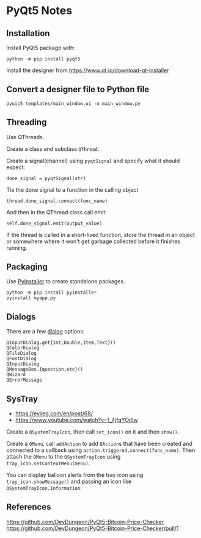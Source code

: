 PyQt5 Notes
===========


Installation
------------

Install PyQt5 package with:

    python -m pip install pyqt5
    
Install the designer from https://www.qt.io/download-qt-installer


Convert a designer file to Python file
--------------------------------------

    pyuic5 templates/main_window.ui -o main_window.py


Threading
---------

Use QThreads.

Create a class and subclass `QThread`.

Create a signal(channel) using `pyqtSignal` and specify what it should expect:

    done_signal = pyqtSignal(str)

Tie the done signal to a function in the calling object

    thread.done_signal.connect(func_name)

And then in the QThread class call emit:

    self.done_signal.emit(output_value)

If the thread is called in a short-lived function, store the thread in
an object or somewhere where it won't get garbage collected before
it finishes running.

Packaging
---------

Use [PyInstaller](https://www.pyinstaller.org/) to create standalone packages.

    python -m pip install pyinstaller
    pyinstall myapp.py
  
Dialogs
-------

There are a few [dialog](https://doc.qt.io/qt-5/qdialog.html) options:

    QInputDialog.get{Int,Double,Item,Text}()
    QColorDialog
    QFileDialog
    QFontDialog
    QInputDialog
    QMessageBox.{question,etc}()
    QWizard
    QErrorMessage


SysTray
-------

- https://evileg.com/en/post/68/
- https://www.youtube.com/watch?v=1_4jfqYOi6w

Create a `QSystemTrayIcon`, then call `set_icon()` on it and then `show()`.

Create a `QMenu`, call `addAction` to add `QAction`s that have been
created and connected to a callback using `action.triggered.connect(func_name)`.
Then attach the `QMenu` to the `QSystemTrayIcon` using `tray_icon.setContextMenu(menu)`.

You can display balloon alerts from the tray icon using `tray_icon.showMessage()` and passing
an icon like `QSystemTrayIcon.Information`.

References
----------

https://github.com/DevDungeon/PyQt5-Bitcoin-Price-Checker
https://github.com/DevDungeon/PyQt5-Bitcoin-Price-Checker/pull/1
